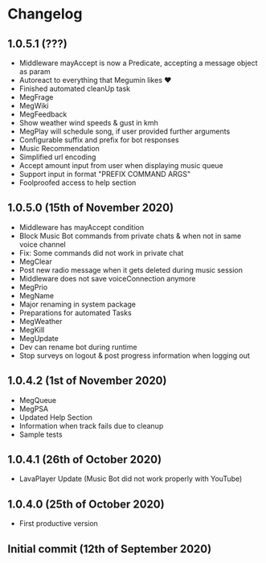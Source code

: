 # Changelog

## 1.0.5.1 (???)
- Middleware mayAccept is now a Predicate, accepting a message object as param
- Autoreact to everything that Megumin likes :heart:
- Finished automated cleanUp task
- MegFrage
- MegWiki
- MegFeedback
- Show weather wind speeds & gust in kmh
- MegPlay will schedule song, if user provided further arguments
- Configurable suffix and prefix for bot responses
- Music Recommendation
- Simplified url encoding
- Accept amount input from user when displaying music queue
- Support input in format "PREFIX COMMAND ARGS"
- Foolproofed access to help section
## 1.0.5.0 (15th of November 2020)
- Middleware has mayAccept condition
- Block Music Bot commands from private chats & when not in same voice channel
- Fix: Some commands did not work in private chat
- MegClear
- Post new radio message when it gets deleted during music session
- Middleware does not save voiceConnection anymore
- MegPrio
- MegName
- Major renaming in system package
- Preparations for automated Tasks
- MegWeather
- MegKill
- MegUpdate
- Dev can rename bot during runtime
- Stop surveys on logout & post progress information when logging out
## 1.0.4.2 (1st of November 2020)
- MegQueue
- MegPSA
- Updated Help Section
- Information when track fails due to cleanup
- Sample tests
## 1.0.4.1 (26th of October 2020)
- LavaPlayer Update (Music Bot did not work properly with YouTube)
## 1.0.4.0 (25th of October 2020)
- First productive version
## Initial commit (12th of September 2020)
